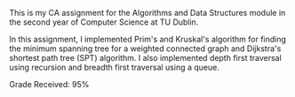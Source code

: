 This is my CA assignment for the Algorithms and Data Structures module in the second year of Computer Science at TU Dublin.

In this assignment, I implemented Prim's and Kruskal's algorithm for finding the minimum spanning tree for a weighted connected graph and Dijkstra's shortest path tree (SPT) algorithm. I also implemented depth first traversal using recursion and breadth first traversal using a queue.

Grade Received: 95%
